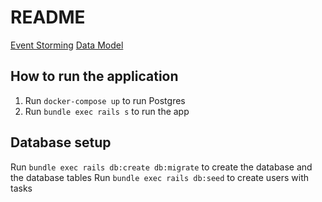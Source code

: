 # README

[Event Storming](https://docs.google.com/spreadsheets/d/1ptdPEHeSkVTRmEae9KwsrnE5ED-u1bK0OwC79hWoOTg/edit?usp=sharing)
[Data Model](https://miro.com/app/board/o9J_lQoNpNI=/)

## How to run the application

1. Run `docker-compose up` to run Postgres
2. Run `bundle exec rails s` to run the app

## Database setup

Run `bundle exec rails db:create db:migrate` to create the database and the database tables
Run `bundle exec rails db:seed` to create users with tasks
